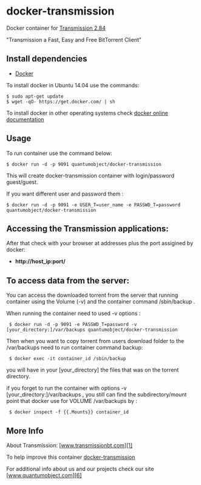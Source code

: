 # docker-transmission

Docker container for [Transmission 2.84][3]

"Transmission a Fast, Easy and Free BitTorrent Client"

## Install dependencies

  - [Docker][2]

To install docker in Ubuntu 14.04 use the commands:

    $ sudo apt-get update
    $ wget -qO- https://get.docker.com/ | sh

 To install docker in other operating systems check [docker online documentation][4]

## Usage

To run container use the command below:

    $ docker run -d -p 9091 quantumobject/docker-transmission

This will create docker-transmission container with login/password guest/guest.

If you want different user and password them : 

    $ docker run -d -p 9091 -e USER_T=user_name -e PASSWD_T=password quantumobject/docker-transmission

## Accessing the Transmission applications:

After that check with your browser at addresses plus the port assigined by docker:

  - **http://host_ip:port/**

## To access data from the server:

 You can access the downloaded torrent from the server that running container using the Volume (-v) and the container command /sbin/backup .
 
 When running the container need to used -v options :
 
     $ docker run -d -p 9091 -e PASSWD_T=password -v [your_directory:]/var/backups quantumobject/docker-transmission
     
Then when you want to copy torrent from users download folder to the /var/backups need to run container command backup:

     $ docker exec -it container_id /sbin/backup
 
 you will have in your [your_directory] the files that was on the torrent directory. 
 
 if you forget to run the container with options -v [your_directory:]/var/backups , you still can find the subdirectory/mount point that docker use for VOLUME /var/backups by :
 
     $ docker inspect -f {{.Mounts}} container_id
 
## More Info

About Transmission: [www.transmissionbt.com][1]

To help improve this container [docker-transmission][5]

For additional info about us and our projects check our site [www.quantumobject.com][6]

[1]:http://www.transmissionbt.com/
[2]:https://www.docker.com
[3]:https://trac.transmissionbt.com/wiki/Changes#version-2.84
[4]:http://docs.docker.com
[5]:https://github.com/QuantumObject/docker-transmission
[6]:http://www.quantumobject.com/

